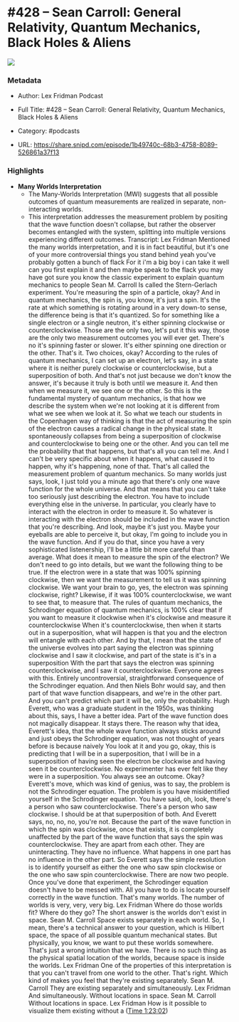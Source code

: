 # #428 – Sean Carroll: General Relativity, Quantum Mechanics, Black Holes & Aliens

![](https://wsrv.nl/?url=https%3A%2F%2Flexfridman.com%2Fwordpress%2Fwp-content%2Fuploads%2Fpowerpress%2Fartwork_3000-230.png&w=100&h=100)

### Metadata

- Author: Lex Fridman Podcast
- Full Title: #428 – Sean Carroll: General Relativity, Quantum Mechanics, Black Holes & Aliens
- Category: #podcasts



- URL: https://share.snipd.com/episode/1b49740c-68b3-4758-8089-526861a37f13

### Highlights

- **Many Worlds Interpretation**
  - The Many-Worlds Interpretation (MWI) suggests that all possible outcomes of quantum measurements are realized in separate, non-interacting worlds.
  - This interpretation addresses the measurement problem by positing that the wave function doesn't collapse, but rather the observer becomes entangled with the system, splitting into multiple versions experiencing different outcomes.
  Transcript:
  Lex Fridman
  Mentioned the many worlds interpretation, and it is in fact beautiful, but it's one of your more controversial things you stand behind yeah you've probably gotten a bunch of flack For it i'm a big boy i can take it well can you first explain it and then maybe speak to the flack you may have got sure you know the classic experiment to explain quantum mechanics to people
  Sean M. Carroll
  Is called the Stern-Gerlach experiment. You're measuring the spin of a particle, okay? And in quantum mechanics, the spin is, you know, it's just a spin. It's the rate at which something is rotating around in a very down-to sense, the difference being is that it's quantized. So for something like a single electron or a single neutron, it's either spinning clockwise or counterclockwise. Those are the only two, let's put it this way, those are the only two measurement outcomes you will ever get. There's no it's spinning faster or slower. It's either spinning one direction or the other. That's it. Two choices, okay? According to the rules of quantum mechanics, I can set up an electron, let's say, in a state where it is neither purely clockwise or counterclockwise, but a superposition of both. And that's not just because we don't know the answer, it's because it truly is both until we measure it. And then when we measure it, we see one or the other. So this is the fundamental mystery of quantum mechanics, is that how we describe the system when we're not looking at it is different from what we see when we look at it. So what we teach our students in the Copenhagen way of thinking is that the act of measuring the spin of the electron causes a radical change in the physical state. It spontaneously collapses from being a superposition of clockwise and counterclockwise to being one or the other. And you can tell me the probability that that happens, but that's all you can tell me. And I can't be very specific about when it happens, what caused it to happen, why it's happening, none of that. That's all called the measurement problem of quantum mechanics. So many worlds just says, look, I just told you a minute ago that there's only one wave function for the whole universe. And that means that you can't take too seriously just describing the electron. You have to include everything else in the universe. In particular, you clearly have to interact with the electron in order to measure it. So whatever is interacting with the electron should be included in the wave function that you're describing. And look, maybe it's just you. Maybe your eyeballs are able to perceive it, but okay, I'm going to include you in the wave function. And if you do that, since you have a very sophisticated listenership, I'll be a little bit more careful than average. What does it mean to measure the spin of the electron? We don't need to go into details, but we want the following thing to be true. If the electron were in a state that was 100% spinning clockwise, then we want the measurement to tell us it was spinning clockwise. We want your brain to go, yes, the electron was spinning clockwise, right? Likewise, if it was 100% counterclockwise, we want to see that, to measure that. The rules of quantum mechanics, the Schrodinger equation of quantum mechanics, is 100% clear that if you want to measure it clockwise when it's clockwise and measure it counterclockwise When it's counterclockwise, then when it starts out in a superposition, what will happen is that you and the electron will entangle with each other. And by that, I mean that the state of the universe evolves into part saying the electron was spinning clockwise and I saw it clockwise, and part of the state is it's in a superposition With the part that says the electron was spinning counterclockwise, and I saw it counterclockwise. Everyone agrees with this. Entirely uncontroversial, straightforward consequence of the Schrodinger equation. And then Niels Bohr would say, and then part of that wave function disappears, and we're in the other part. And you can't predict which part it will be, only the probability. Hugh Everett, who was a graduate student in the 1950s, was thinking about this, says, I have a better idea. Part of the wave function does not magically disappear. It stays there. The reason why that idea, Everett's idea, that the whole wave function always sticks around and just obeys the Schrodinger equation, was not thought of years before is because naively You look at it and you go, okay, this is predicting that I will be in a superposition, that I will be in a superposition of having seen the electron be clockwise and having seen it be counterclockwise. No experimenter has ever felt like they were in a superposition. You always see an outcome. Okay? Everett's move, which was kind of genius, was to say, the problem is not the Schrodinger equation. The problem is you have misidentified yourself in the Schrodinger equation. You have said, oh, look, there's a person who saw counterclockwise. There's a person who saw clockwise. I should be at that superposition of both. And Everett says, no, no, no, you're not. Because the part of the wave function in which the spin was clockwise, once that exists, it is completely unaffected by the part of the wave function that says the spin was counterclockwise. They are apart from each other. They are uninteracting. They have no influence. What happens in one part has no influence in the other part. So Everett says the simple resolution is to identify yourself as either the one who saw spin clockwise or the one who saw spin counterclockwise. There are now two people. Once you've done that experiment, the Schrodinger equation doesn't have to be messed with. All you have to do is locate yourself correctly in the wave function. That's many worlds. The number of worlds is very, very, very big.
  Lex Fridman
  Where do those worlds fit? Where do they go? The short answer is the worlds don't exist in space.
  Sean M. Carroll
  Space exists separately in each world. So, I mean, there's a technical answer to your question, which is Hilbert space, the space of all possible quantum mechanical states. But physically, you know, we want to put these worlds somewhere. That's just a wrong intuition that we have. There is no such thing as the physical spatial location of the worlds, because space is inside the worlds.
  Lex Fridman
  One of the properties of this interpretation is that you can't travel from one world to the other. That's right. Which kind of makes you feel that they're existing separately.
  Sean M. Carroll
  They are existing separately and simultaneously.
  Lex Fridman
  And simultaneously. Without locations in space.
  Sean M. Carroll
  Without locations in space.
  Lex Fridman
  How is it possible to visualize them existing without a ([Time 1:23:02](https://share.snipd.com/snip/6a0c6281-c91c-4768-9d12-b578c5e308fa))
